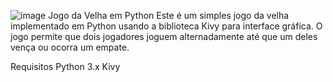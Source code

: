 ![image](https://github.com/alyson-monteiro/Jogo-da-velha-em-Python-com-interface-grafica/assets/123329025/7deb394c-18d9-40cb-a0dc-07c8424831ef)
Jogo da Velha em Python
Este é um simples jogo da velha implementado em Python usando a biblioteca Kivy para interface gráfica. O jogo permite que dois jogadores joguem alternadamente até que um deles vença ou ocorra um empate.

Requisitos
Python 3.x
Kivy
